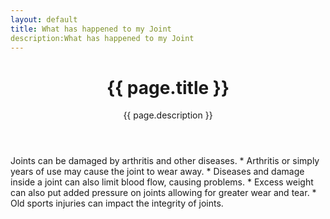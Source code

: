 ```yaml
---
layout: default
title: What has happened to my Joint
description:What has happened to my Joint
---
```

<header id="header">
        <h1>{{ page.title }}</h1>
        <p>{{ page.description }}</p>
</header>
Joints can be damaged by arthritis and other diseases.
*	Arthritis or simply years of use may cause the joint to wear away.
*	Diseases and damage inside a joint can also limit blood flow, causing problems.
*	Excess weight can also put added pressure on joints allowing for greater wear and tear. 
*	Old sports injuries can impact the integrity of joints. 
